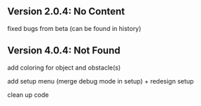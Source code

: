 ## Version 2.0.4: No Content

fixed bugs from beta (can be found in history)

## Version 4.0.4: Not Found

add coloring for object and obstacle(s)

add setup menu (merge debug mode in setup) + redesign setup

clean up code
